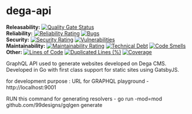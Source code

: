 # dega-api

**Releasability:** [![Quality Gate Status](https://sonarcloud.io/api/project_badges/measure?project=factly_dega-api&metric=alert_status)](https://sonarcloud.io/dashboard?id=factly_dega-api)  
**Reliability:** [![Reliability Rating](https://sonarcloud.io/api/project_badges/measure?project=factly_dega-api&metric=reliability_rating)](https://sonarcloud.io/dashboard?id=factly_dega-api) [![Bugs](https://sonarcloud.io/api/project_badges/measure?project=factly_dega-api&metric=bugs)](https://sonarcloud.io/dashboard?id=factly_dega-api)  
**Security:** [![Security Rating](https://sonarcloud.io/api/project_badges/measure?project=factly_dega-api&metric=security_rating)](https://sonarcloud.io/dashboard?id=factly_dega-api) [![Vulnerabilities](https://sonarcloud.io/api/project_badges/measure?project=factly_dega-api&metric=vulnerabilities)](https://sonarcloud.io/dashboard?id=factly_dega-api)  
**Maintainability:** [![Maintainability Rating](https://sonarcloud.io/api/project_badges/measure?project=factly_dega-api&metric=sqale_rating)](https://sonarcloud.io/dashboard?id=factly_dega-api) [![Technical Debt](https://sonarcloud.io/api/project_badges/measure?project=factly_dega-api&metric=sqale_index)](https://sonarcloud.io/dashboard?id=factly_dega-api) [![Code Smells](https://sonarcloud.io/api/project_badges/measure?project=factly_dega-api&metric=code_smells)](https://sonarcloud.io/dashboard?id=factly_dega-api)  
**Other:** [![Lines of Code](https://sonarcloud.io/api/project_badges/measure?project=factly_dega-api&metric=ncloc)](https://sonarcloud.io/dashboard?id=factly_dega-api) [![Duplicated Lines (%)](https://sonarcloud.io/api/project_badges/measure?project=factly_dega-api&metric=duplicated_lines_density)](https://sonarcloud.io/dashboard?id=factly_dega-api) [![Coverage](https://sonarcloud.io/api/project_badges/measure?project=factly_dega-api&metric=coverage)](https://sonarcloud.io/dashboard?id=factly_dega-api)  

GraphQL API used to generate websites developed on Dega CMS. Developed in Go with first class support for static sites using GatsbyJS.

for development purpose :
URL for GRAPHQL playground - http://localhost:9001

RUN this command for generating resolvers - go run -mod=mod github.com/99designs/gqlgen generate
